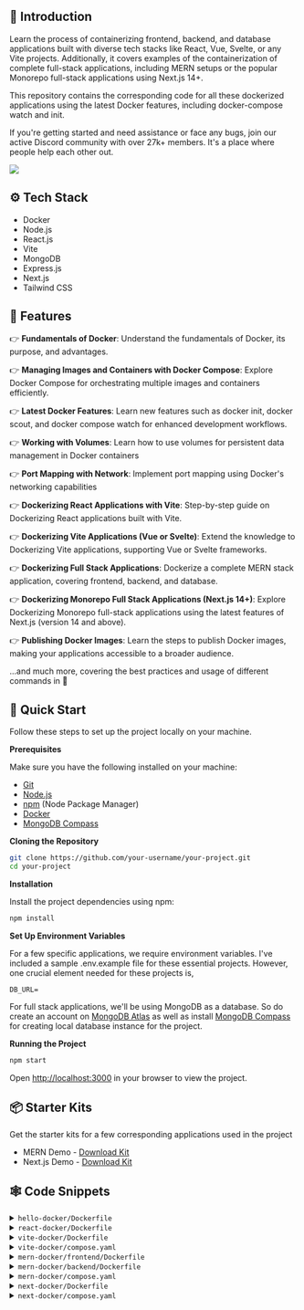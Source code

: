 ## <a name="introduction">🤖 Introduction</a>

Learn the process of containerizing frontend, backend, and database applications built with diverse tech stacks like React, Vue, Svelte, or any Vite projects. 
Additionally, it covers examples of the containerization of complete full-stack applications, including MERN setups or the popular Monorepo full-stack applications using Next.js 14+. 

This repository contains the corresponding code for all these dockerized applications using the latest Docker features, including docker-compose watch and init.

If you're getting started and need assistance or face any bugs, join our active Discord community with over 27k+ members. It's a place where people help each other out.

<a href="https://discord.com/invite/n6EdbFJ" target="_blank"><img src="https://github.com/sujatagunale/EasyRead/assets/151519281/618f4872-1e10-42da-8213-1d69e486d02e" /></a>

## <a name="tech-stack">⚙️ Tech Stack</a>

- Docker
- Node.js
- React.js
- Vite
- MongoDB
- Express.js
- Next.js
- Tailwind CSS

## <a name="features">🔋 Features</a>

👉 **Fundamentals of Docker**: Understand the fundamentals of Docker, its purpose, and advantages.

👉 **Managing Images and Containers with Docker Compose**: Explore Docker Compose for orchestrating multiple images and containers efficiently.

👉 **Latest Docker Features**: Learn new features such as docker init, docker scout, and docker compose watch for enhanced development workflows.

👉 **Working with Volumes**: Learn how to use volumes for persistent data management in Docker containers

👉 **Port Mapping with Network**: Implement port mapping using Docker's networking capabilities

👉 **Dockerizing React Applications with Vite**: Step-by-step guide on Dockerizing React applications built with Vite.

👉 **Dockerizing Vite Applications (Vue or Svelte)**: Extend the knowledge to Dockerizing Vite applications, supporting Vue or Svelte frameworks.

👉 **Dockerizing Full Stack Applications**: Dockerize a complete MERN stack application, covering frontend, backend, and database.

👉 **Dockerizing Monorepo Full Stack Applications (Next.js 14+)**: Explore Dockerizing Monorepo full-stack applications using the latest features of Next.js (version 14 and above).

👉 **Publishing Docker Images**: Learn the steps to publish Docker images, making your applications accessible to a broader audience.

...and much more, covering the best practices and usage of different commands in 🐳

## <a name="quick-start">🤸 Quick Start</a>

Follow these steps to set up the project locally on your machine.

**Prerequisites**

Make sure you have the following installed on your machine:

- [Git](https://git-scm.com/)
- [Node.js](https://nodejs.org/en)
- [npm](https://www.npmjs.com/) (Node Package Manager)
- [Docker](https://www.docker.com/products/docker-desktop/)
- [MongoDB Compass](https://www.mongodb.com/products/tools/compass)

**Cloning the Repository**

```bash
git clone https://github.com/your-username/your-project.git
cd your-project
```

**Installation**

Install the project dependencies using npm:

```bash
npm install
```

**Set Up Environment Variables**

For a few specific applications, we require environment variables. I've included a sample .env.example file for these essential projects. 
However, one crucial element needed for these projects is,

```env
DB_URL=
```

For full stack applications, we'll be using MongoDB as a database. So do create an account on [MongoDB Atlas](https://www.mongodb.com/) as well as 
install [MongoDB Compass](https://www.mongodb.com/products/tools/compass) for creating local database instance for the project. 

**Running the Project**

```bash
npm start
```

Open [http://localhost:3000](http://localhost:3000) in your browser to view the project.

## <a name="starter-kits">📦 Starter Kits</a>

Get the starter kits for a few corresponding applications used in the project
* MERN Demo - [Download Kit](https://drive.google.com/file/d/15Yqkb6rNPv6DEfT6zuIHDKchzGkOUblZ/view?usp=sharing)
* Next.js Demo - [Download Kit](https://drive.google.com/file/d/1edSiwP0AwtKblE5y-ZlzIGfq2lcDJBPF/view?usp=sharing)

## <a name="code-snippets">🕸️ Code Snippets</a>

<details>
<summary><code>hello-docker/Dockerfile</code></summary>

```dockerfile
# select the base image to run the app. We want to run a javascript app, so we use the node runtime image from docker hub
# we can use any image from docker hub. We can also use a custom image that we have created
# node:20-alpine -> node is the image name, 20-alpine is the tag
# alpine is a lightweight version of linux
# we can see complete list of node image tags here: https://hub.docker.com/_/node
FROM node:20-alpine

# set the working directory to /app. This is the directory where the commands will be run. We can use any directory name but /app is a standard convention
WORKDIR /app

# copy everything from the current directory to the PWD (Present Working Directory) inside the container. 
# First `.` is the path to the current directory on the host machine. Second `.` is the path to the current directory inside the container i.e., source and destination
# source - current directory on the host machine
# destination - current directory inside the container (/app)
COPY . .

# commands to run the app
CMD node hello.js

# build the image
# docker build -t hello-docker .
    # -t -> tag the image with a name
    # hello-docker -> name of the image
    # . -> path to the Dockerfile
```

</details>

<details>
<summary><code>react-docker/Dockerfile</code></summary>

```dockerfile
# set the base image to create the image for react app
FROM node:20-alpine

# create a user with permissions to run the app
# -S -> create a system user
# -G -> add the user to a group
# This is done to avoid running the app as root
# If the app is run as root, any vulnerability in the app can be exploited to gain access to the host system
# It's a good practice to run the app as a non-root user
RUN addgroup app && adduser -S -G app app

# set the user to run the app
USER app

# set the working directory to /app
WORKDIR /app

# copy package.json and package-lock.json to the working directory
# This is done before copying the rest of the files to take advantage of Docker’s cache
# If the package.json and package-lock.json files haven’t changed, Docker will use the cached dependencies
COPY package*.json ./

# sometimes the ownership of the files in the working directory is changed to root
# and thus the app can't access the files and throws an error -> EACCES: permission denied
# to avoid this, change the ownership of the files to the root user
USER root

# change the ownership of the /app directory to the app user
# chown -R <user>:<group> <directory>
# chown command changes the user and/or group ownership of for given file.
RUN chown -R app:app .

# change the user back to the app user
USER app

# install dependencies
RUN npm install

# copy the rest of the files to the working directory
COPY . .

# expose port 5173 to tell Docker that the container listens on the specified network ports at runtime
EXPOSE 5173

# command to run the app
CMD npm run dev
```

</details>

<details>
<summary><code>vite-docker/Dockerfile</code></summary>

```dockerfile
# set the base image to create the image for react app
FROM node:20-alpine

# create a user with permissions to run the app
# -S -> create a system user
# -G -> add the user to a group
# This is done to avoid running the app as root
# If the app is run as root, any vulnerability in the app can be exploited to gain access to the host system
# It's a good practice to run the app as a non-root user
RUN addgroup app && adduser -S -G app app

# set the user to run the app
USER app

# set the working directory to /app
WORKDIR /app

# copy package.json and package-lock.json to the working directory
# This is done before copying the rest of the files to take advantage of Docker’s cache
# If the package.json and package-lock.json files haven’t changed, Docker will use the cached dependencies
COPY package*.json ./

# sometimes the ownership of the files in the working directory is changed to root
# and thus the app can't access the files and throws an error -> EACCES: permission denied
# to avoid this, change the ownership of the files to the root user
USER root

# change the ownership of the /app directory to the app user
# chown -R <user>:<group> <directory>
# chown command changes the user and/or group ownership of for given file.
RUN chown -R app:app .

# change the user back to the app user
USER app

# install dependencies
RUN npm install

# copy the rest of the files to the working directory
COPY . .

# expose port 5173 to tell Docker that the container listens on the specified network ports at runtime
EXPOSE 5173

# command to run the app
CMD npm run dev
```

</details>

<details>
<summary><code>vite-docker/compose.yaml</code></summary>

```yaml
# define the services/containers to be run
services:
  # define the application container/service
  # we can use any name for the service. Here it is `web`
  # we can create multiple services as well
  web:
    # specify the image to build the container from
    # this can be any image available in docker hub or a custom one or the one we want to build
    build:
      # specify the path to the Dockerfile
      context: .
      # specify the file name (optional)
      dockerfile: Dockerfile
    
    # specify the port mapping from host to the container
    # this is similar to the -p flag in `docker run` command
    # first port is the port on host machine and the second is the port inside the container
    ports:
      - 5173:5173

    # specify the volumes to mount
    # what this does is it mounts the current directory to the `/app` directory inside the container. 
    # due to this, any changes made to the files in the current directory will be reflected inside the container. It is similar to the -v flag in `docker run` command. 
    # even if a container is stopped or deleted, volumes are not deleted and can be used by other containers as well.
    volumes:
      # over here, we are mounting the current directory to the `/app` directory inside the container (which is the working directory of the container)
      # syntax is `<path to the directory on host>:<path to the directory inside the container>`
      # we're doing this because we want to reflect the changes made to the files in the current directory inside the container
      - .:/app
      # we also mount the node_modules directory inside the container at /app/node_modules. This is done to avoid installing the node_modules inside the container. 
      # node_modules will be installed on the host machine and mounted inside the container
      - /app/node_modules
```

</details>

<details>
<summary><code>mern-docker/frontend/Dockerfile</code></summary>

```dockerfile
FROM node:20-alpine3.18

# RUN addgroup app && adduser -S -G app app

# USER app

WORKDIR /app

COPY package*.json ./

# USER root

# RUN chown -R app:app .

# USER app

RUN npm install

COPY . .

EXPOSE 5173

CMD npm run dev
```

</details>

<details>
<summary><code>mern-docker/backend/Dockerfile</code></summary>

```dockerfile
FROM node:20-alpine3.18

RUN addgroup app && adduser -S -G app app

USER app

WORKDIR /app

COPY package*.json ./

# change ownership of the /app directory to the app user
USER root

# change ownership of the /app directory to the app user
# chown -R <user>:<group> <directory>
# chown command changes the user and/or group ownership of for given file.
RUN chown -R app:app .

# change the user back to the app user
USER app

RUN npm install

COPY . . 

EXPOSE 8000 

CMD npm start
```

</details>

<details>
<summary><code>mern-docker/compose.yaml</code></summary>

```yaml
# specify the version of docker-compose
version: "3.8"

# define the services/containers to be run
services:
  # define the frontend service
  # we can use any name for the service. A standard naming convention is to use "web" for the frontend
  web:
    # we use depends_on to specify that service depends on another service
    # in this case, we specify that the web depends on the api service
    # this means that the api service will be started before the web service
    depends_on: 
      - api
    # specify the build context for the web service
    # this is the directory where the Dockerfile for the web service is located
    build: ./frontend
    # specify the ports to expose for the web service
    # the first number is the port on the host machine
    # the second number is the port inside the container
    ports:
      - 5173:5173
    # specify the environment variables for the web service
    # these environment variables will be available inside the container
    environment:
      VITE_API_URL: http://localhost:8000

    # this is for docker compose watch mode
    # anything mentioned under develop will be watched for changes by docker compose watch and it will perform the action mentioned
    develop:
      # we specify the files to watch for changes
      watch:
        # it'll watch for changes in package.json and package-lock.json and rebuild the container if there are any changes
        - path: ./frontend/package.json
          action: rebuild
        - path: ./frontend/package-lock.json
          action: rebuild
        # it'll watch for changes in the frontend directory and sync the changes with the container real time
        - path: ./frontend
          target: /app
          action: sync

  # define the api service/container
  api: 
    # api service depends on the db service so the db service will be started before the api service
    depends_on: 
      - db

    # specify the build context for the api service
    build: ./backend
    
    # specify the ports to expose for the api service
    # the first number is the port on the host machine
    # the second number is the port inside the container
    ports: 
      - 8000:8000

    # specify environment variables for the api service
    # for demo purposes, we're using a local mongodb instance
    environment: 
      DB_URL: mongodb://db/anime
    
    # establish docker compose watch mode for the api service
    develop:
      # specify the files to watch for changes
      watch:
        # it'll watch for changes in package.json and package-lock.json and rebuild the container and image if there are any changes
        - path: ./backend/package.json
          action: rebuild
        - path: ./backend/package-lock.json
          action: rebuild
        
        # it'll watch for changes in the backend directory and sync the changes with the container real time
        - path: ./backend
          target: /app
          action: sync

  # define the db service
  db:
    # specify the image to use for the db service from docker hub. If we have a custom image, we can specify that in this format
    # In the above two services, we're using the build context to build the image for the service from the Dockerfile so we specify the image as "build: ./frontend" or "build: ./backend".
    # but for the db service, we're using the image from docker hub so we specify the image as "image: mongo:latest"
    # you can find the image name and tag for mongodb from docker hub here: https://hub.docker.com/_/mongo
    image: mongo:latest

    # specify the ports to expose for the db service
    # generally, we do this in api service using mongodb atlas. But for demo purposes, we're using a local mongodb instance
    # usually, mongodb runs on port 27017. So we're exposing the port 27017 on the host machine and mapping it to the port 27017 inside the container
    ports:
      - 27017:27017

    # specify the volumes to mount for the db service
    # we're mounting the volume named "anime" inside the container at /data/db directory
    # this is done so that the data inside the mongodb container is persisted even if the container is stopped
    volumes:
      - anime:/data/db

# define the volumes to be used by the services
volumes:
  anime:
```

</details>

<details>
<summary><code>next-docker/Dockerfile</code></summary>

```dockerfile
# inherit from a existing image to add the functionality
FROM node:20-alpine3.18

# RUN addgroup app && adduser -S -G app app
# USER app

# Set the working directory and assign ownership to the non-root user
WORKDIR /app

# Copy the package.json and package-lock.json files into the image.
COPY package*.json ./

# change ownership of the /app directory to the app user
# USER root

# change ownership of the /app directory to the app user
# chown -R <user>:<group> <directory>
# chown command changes the user and/or group ownership of for given file.
# RUN chown -R app:app .

# change the user back to the app user
# USER app

# Install the dependencies.
RUN npm install

# Copy the rest of the source files into the image.
COPY . .

# Expose the port that the application listens on.
EXPOSE 3000

# Run the application.
CMD npm run dev
```

</details>

<details>
<summary><code>next-docker/compose.yaml</code></summary>

```yaml
version: '3.8'

services:
  frontend:
    # uncomment the following line if you want to run a local instance of MongoDB
    # depends_on:
    #   - db
    build:
      context: .
      dockerfile: Dockerfile
    
    # do port mapping so that we can access the app from the browser
    ports:
      - 3000:3000
    
    # use docker compose to watch for changes and rebuild the container
    develop:
      watch:
        - path: ./package.json
          action: rebuild
        - path: ./next.config.js
          action: rebuild
        - path: ./package-lock.json
          action: rebuild
        - path: .
          target: /app
          action: sync
    
    # define the environment variables
    environment:
      # we're using MongoDB atlas so we need to pass in the connection string
      DB_URL: mongodb+srv://sujata:rnZzJjIDr3bIDymV@cluster0.hnn88vs.mongodb.net/ 

  # we're using MongoDB atlas so we don't need to run a local instance of MongoDB
  # but if you want to run a local instance, you can do it this way
  # db:
  #   image: mongo
  #   ports:
  #     - 27017:27017
  #   environment:
  #     - MONGO_INITDB_ROOT_USERNAME=sujata
  #     - MONGO_INITDB_ROOT_PASSWORD=rnZzJjIDr3bIDymV
  #   volumes:
  #     - tasked:/data/db
    
volumes:
  tasked:
```

</details>
